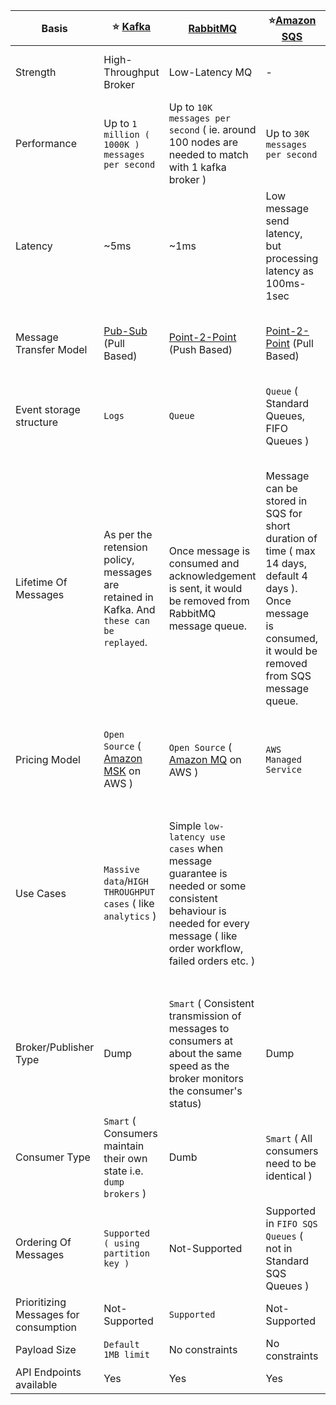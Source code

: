 
| Basis                                 | :star: [Kafka](Kafka.md)                                                                                | [RabbitMQ](RabbitMQ.md)                                                                                                                                              | :star:[Amazon SQS](../../2_AWSComponents/5_MessageBrokerServices/AmazonSQS.md)                                                                                      | [Amazon SNS](../../2_AWSComponents/5_MessageBrokerServices/AmazonSNS.md)                                                                                                                           | [Active MQ](ActiveMQ.md)                                                                      |
|---------------------------------------|---------------------------------------------------------------------------------------------------------|----------------------------------------------------------------------------------------------------------------------------------------------------------------------|----------------------------------------------------------------------------------------------------------------------------------------------------------------|----------------------------------------------------------------------------------------------------------------------------------------------------------------------------------------------------|-----------------------------------------------------------------------------------------------|
|  Strength                             | High-Throughput Broker                                                                                  | Low-Latency MQ                                                                                                                                                       | -                                                                                                                                                              | Push-Notification-Based-Broker                                                                                                                                                                     | Enterprise-Based MQ                                                                           |
|  Performance                          | Up to `1 million ( 1000K ) messages per second`                                                         | Up to `10K messages per second` ( ie. around 100 nodes are needed to match with 1 kafka broker )                                                                     | Up to `30K messages per second`                                                                                                                                |
|  Latency                              | ~5ms                                                                                                    | ~1ms                                                                                                                                                                 | Low message send latency, but processing latency as 100ms-1sec                                                                                                 |
|  Message Transfer Model               | [Pub-Sub](../4_MessageBrokers#publisher-subscriber-model-pubsub) (Pull Based) | [Point-2-Point](../4_MessageBrokers#point-to-point-model-message-queuing) (Push Based)                                                                               | [Point-2-Point](../4_MessageBrokers#point-to-point-model-message-queuing) (Pull Based)                                                                                                                                   | [Pub-Sub](../4_MessageBrokers#publisher-subscriber-model-pubsub) (Push Based, through push notification)                                                                                                                                                  | Both `Point-To-Point` & `Pub-Sub` model supported                                             |
|  Event storage structure              | `Logs`                                                                                                  | `Queue`                                                                                                                                                              | `Queue` ( Standard Queues, FIFO Queues )                                                                                                                       | `Topic`                                                                                                                                                                                            | `Queue`                                                                                       |
|  Lifetime Of Messages                 | As per the retension policy, messages are retained in Kafka. And `these can be replayed`.               | Once message is consumed and acknowledgement is sent, it would be removed from RabbitMQ message queue.                                                               | Message can be stored in SQS for short duration of time ( max 14 days, default 4 days ). Once message is consumed, it would be removed from SQS message queue. | No persistence. When an SNS Topic receives an event notification (from publisher), it is broadcasted (`fan-out`) to all Subscribers (Amazon SQS queues, AWS Lambda functions, HTTPS endpoints etc.) | Message would be removed once consumed.                                                       |
|  Pricing Model                        | `Open Source` ( [Amazon MSK](https://aws.amazon.com/msk/) on AWS )                                      | `Open Source` ( [Amazon MQ](../../2_AWSComponents/5_MessageBrokerServices/AmazonMQ.md) on AWS )                                                                      | `AWS Managed Service`                                                                                                                                          | `AWS Managed Service`                                                                                                                                                                              | `Open Source` ( [Amazon MQ](src/2_AWSComponents/5_MessageBrokerServices/AmazonMQ.md) on AWS ) |
|  Use Cases                            | `Massive data`/`HIGH THROUGHPUT cases` ( like `analytics` )                                             | Simple `low-latency use cases` when message guarantee is needed or some consistent behaviour is needed for every message ( like order workflow, failed orders etc. ) |                                                                                                                                                                | Monitoring Apps, workflow systems, mobile apps, Push notifications to Apple, Android, FireOS, Windows devices, Send SMS to mobile users, Send Emails etc.                                          |
|  Broker/Publisher Type                | Dump                                                                                                    | `Smart` ( Consistent transmission of messages to consumers at about the same speed as the broker monitors the consumer's status)                                     | Dump                                                                                                                                                           | `Smart`                                                                                                                                                                                            | Dump                                                                                          |
|  Consumer Type                        | `Smart` ( Consumers maintain their own state i.e. `dump brokers` )                                      | Dumb                                                                                                                                                                 | `Smart` ( All consumers need to be identical )                                                                                                                 | Dump ( All consumers might be processing messages in differently way )                                                                                                                             | Smart                                                                                         |
|  Ordering Of Messages                 | `Supported ( using partition key )`                                                                     | Not-Supported                                                                                                                                                        | Supported in `FIFO SQS Queues` ( not in Standard SQS Queues )                                                                                                  | Supported in `FIFO SNS Topics`                                                                                                                                                                     |                                                                                               |
|  Prioritizing Messages for consumption | Not-Supported                                                                                           | `Supported`                                                                                                                                                          | Not-Supported                                                                                                                                                  | Not-Supported                                                                                                                                                                                      |
|  Payload Size                         | `Default 1MB limit`                                                                                     | No constraints                                                                                                                                                       | No constraints                                                                                                                                                                | No constraints                                                                                                                                                                                     | No constraints                                                                                |
|  API Endpoints available              | Yes                                                                                                     | Yes                                                                                                                                                                  | Yes                                                                                                                                                            | Yes                                                                                                                                                                                                | Yes                                                                                           |

